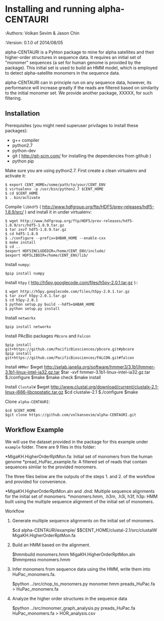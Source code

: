 Installing and running alpha-CENTAURI
===========================================

:Authors: 
    Volkan Sevim & Jason Chin

:Version: 0.1.0 of 2014/08/05

alpha-CENTAURI is a Pyhton package to mine for alpha satellites and their higher-order structures in sequence data. It requires an initial set of "monomer" sequences (a set for human genome is provided by the package). This initial set is used to build an HMM model, which is employed to detect alpha-satellite monomers in the sequence data.

alpha-CENTAURI can in principle run on any sequence data, however, its performance will increase greatly if the reads are filtered based on similarity to the initial monomer set. We provide another package, XXXXX, for such filtering.

Installation
--------------

Prerequisites (you might need superuser privilages to install these packages):

* g++ compiler
* python2.7
* python-dev
* git ( http://git-scm.com/ for installing the dependencies from github )
* python pip 

Make sure you are using python2.7. First create a clean virtualenv and activate it:

    $ export CENT_HOME=/some/path/to/your/CENT_ENV
    $ virtualenv -p /usr/bin/python2.7 $CENT_HOME
    $ cd $CENT_HOME
    $ . bin/activate

Compile ``libhdf5`` (
http://www.hdfgroup.org/ftp/HDF5/prev-releases/hdf5-1.8.9/src/ ) and install it
in under virtualenv:

    $ wget http://www.hdfgroup.org/ftp/HDF5/prev-releases/hdf5-1.8.9/src/hdf5-1.8.9.tar.gz
    $ tar zxvf hdf5-1.8.9.tar.gz
    $ cd hdf5-1.8.9
    $ ./configure --prefix=$HBAR_HOME --enable-cxx
    $ make install
    $ cd ..
    $export HDF5INCLUDEDIR=/home/CENT_ENV/include/
    $export HDF5LIBDIR=/home/CENT_ENV/lib/

Install ``numpy``:

    $pip install numpy

Install ``h5py`` ( http://h5py.googlecode.com/files/h5py-2.0.1.tar.gz )::

    $ wget http://h5py.googlecode.com/files/h5py-2.0.1.tar.gz
    $ tar zxvf h5py-2.0.1.tar.gz
    $ cd h5py-2.0.1
    $ python setup.py build --hdf5=$HBAR_HOME
    $ python setup.py install

Install ``networkx``

    $pip install networkx

Install PAcBio packages ``PBcore`` and ``Falcon``

    $pip install git+https://github.com/PacificBiosciences/pbcore.git#pbcore
    $pip install git+https://github.com/PacificBiosciences/FALCON.git#falcon
 
Install ``HMMer``
    $wget http://selab.janelia.org/software/hmmer3/3.1b1/hmmer-3.1b1-linux-intel-ia32.gz.tar
    $tar -xvf hmmer-3.1b1-linux-intel-ia32.gz.tar
    $./configure
    $make
    $make check
    $make install

Install ``ClustalW``
    $wget http://www.clustal.org/download/current/clustalx-2.1-linux-i686-libcppstatic.tar.gz
    $cd clustalw-2.1
    $./configure
    $make

Clone ``alpha-CENTAURI``:

    $cd $CENT_HOME
    $git clone https://github.com/volkansevim/alpha-CENTAURI.git


Workflow Example
--------------
We will use the dataset provided in the package for this example under ``example`` folder. There are 9 files in this folder:

*MigaKH.HigherOrderRptMon.fa: Initial set of monomers from the human genome
*pread_HuPac_example.fa: A filtered set of reads that contain sequences similar to the provided monomers.

The three files below are the outputs of the steps 1. and 2. of the workflow and provided for convenience.

*MigaKH.HigherOrderRptMon.aln and .dnd: Multiple sequence alignments for the initial set of monomers.
*monomers.hmm, .h3m, .h3i, h3f, h3p: HMM built using the multiple sequence alignment of the initial set of monomers.

Workflow

1. Generate multiple sequence alignments on the initial set of monomers. 
    
    $cd alpha-CENTAURI/example/
    $$CENT_HOME/clustal-2.1/src/clustalW MigaKH.HigherOrderRptMon.fa

2. Build an HMM based on the alignment.
    
    $hmmbuild monomers.hmm MigaKH.HigherOrderRptMon.aln
    $hmmpress monomers.hmm

3. Infer monomers from sequence data using the HMM, write them into HuPac_monomers.fa. 

    $python ../src/chop_to_monomers.py monomer.hmm preads_HuPac.fa > HuPac_monomers.fa

4. Analyze the higher order structures in the sequence data

    $python ../src/monomer_graph_analysis.py preads_HuPac.fa HuPac_monomers.fa > HOR_analysis.csv
	


